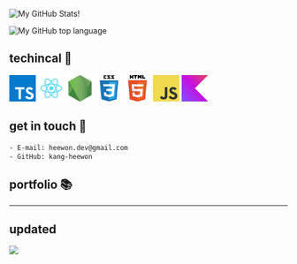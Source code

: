 ![My GitHub Stats!](https://github-readme-stats.heewon-dev.vercel.app/api?username=kang-heewon&count_private=true&show_icons=true)

![My GitHub top language](https://github-readme-stats.heewon-dev.vercel.app/api/top-langs/?username=kang-heewon&exclude_repo=archive)

## techincal 🔩

<img src="https://raw.githubusercontent.com/github/explore/ccc16358ac4530c6a69b1b80c7223cd2744dea83/topics/typescript/typescript.png" width="48" height="48" alt="TypeScript" /> <img src="https://raw.githubusercontent.com/github/explore/80688e429a7d4ef2fca1e82350fe8e3517d3494d/topics/react/react.png" width="48" height="48" alt="React" /> <img src="https://raw.githubusercontent.com/github/explore/ccc16358ac4530c6a69b1b80c7223cd2744dea83/topics/nodejs/nodejs.png" width="48" height="48" alt="Nodejs" /> <img src="https://raw.githubusercontent.com/github/explore/80688e429a7d4ef2fca1e82350fe8e3517d3494d/topics/css/css.png" width="48" height="48" alt="CSS3" /> <img src="https://raw.githubusercontent.com/github/explore/80688e429a7d4ef2fca1e82350fe8e3517d3494d/topics/html/html.png" width="48" height="48" alt="HTML5" /> <img src="https://raw.githubusercontent.com/github/explore/80688e429a7d4ef2fca1e82350fe8e3517d3494d/topics/javascript/javascript.png" width="48" height="48" alt="JavaScript" /> <img src="https://raw.githubusercontent.com/github/explore/ccc16358ac4530c6a69b1b80c7223cd2744dea83/topics/kotlin/kotlin.png" width="48" height="48" alt="kotlin" />

## get in touch 🤝

```
- E-mail: heewon.dev@gmail.com
- GitHub: kang-heewon
```

## portfolio 📚


----

## updated
![](https://img.shields.io/github/last-commit/kang-heewon/kang-heewon?label=updated%20%20&style=flat-square)
